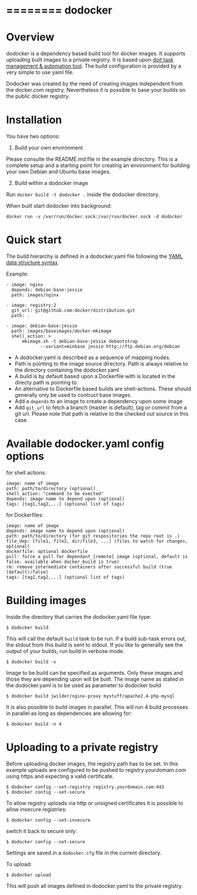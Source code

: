 ========
dodocker
========

Overview
========

dodocker is a dependency based build tool for docker images. It supports uploading 
built images to a private registry. It is based upon [doit task management & automation tool](http://pydoit.org/). 
The build configuration is provided by a very simple to use yaml file.

Dodocker was created by the need of creating images independent from the docker.com registry. Nevertheless it is
possible to base your builds on the public docker registry.

Installation
============

You have two options:

1. Build your own environment

Please consulte the README.md file in the example directory. This is a complete setup and a starting
point for creating an environment for building your own Debian and Ubuntu base images.

2. Build within a dodocker image

Run `docker build -t dodocker .` inside the dodocker directory. 

When built start dodocker into background:

    docker run -v /var/run/docker.sock:/var/run/docker.sock -d dodocker
    

Quick start
===========

The build hierarchy is defined in a dodocker.yaml file following the
[YAML data structure syntax](http://www.yaml.org/start.html). 

Example:

    - image: nginx
      depends: debian-base:jessie
      path: images/nginx
     
    - image: registry:2
      git_url: git@github.com:docker/distribution.git
      path: .

    - image: debian-base:jessie
      path: images/baseimages/docker-mkimage
      shell_action: >
          mkimage.sh -t debian-base:jessie debootstrap
	             --variant=minbase jessie http://ftp.debian.org/debian

* A dodocker.yaml is described as a sequence of mapping nodes.
* Path is pointing to the image source directory. Path is always relative to the directory containing
  the dodocker.yaml
* A build is by default based upon a Dockerfile with is located in the directy path is pointing to.
* An alternative to Dockerfile based builds are shell-actions. These should generally only be used
  to contruct base images.
* Add a `depends` to an image to create a dependency upon some image
* Add `git_url` to fetch a branch (master is default), tag or commit from a git url. Please note that
  path is relative to the checked out source in this case.

Available dodocker.yaml config options
======================================

for shell actions:

    image: name of image
    path: path/to/directory (optional)
    shell_action: "command to be exected" 
    depends: image name to depend upon (optional)
    tags: [tag1,tag2,...] (optional list of tags)

for Dockerfiles:

    image: name of image
    depends: image name to depend upon (optional)
    path: path/to/directory (for git respositories the repo root is .) 
    file_dep: [file1, file2, dir/file3, ...] (files to watch for changes, optional)
    dockerfile: optional dockerfile
    pull: force a pull for dependant [remote] image (optional, default is false. available when docker_build is true)
    rm: remove intermediate containers after successful build (true (default)/false) 
    tags: [tag1,tag2,...] (optional list of tags)

Building images
===============

Inside the directory that carries the dodocker.yaml file type:

    $ dodocker build

This will call the default `build` task to be run. If a build sub-task errors out, the stdout
from this build is sent to stdout. If you like to generally see the output of your builds, run
build in verbose mode.

    $ dodocker build -v

Image to be build can be specified as arguments. Only these images and those they are depending upon
will be built. The image name as stated in the dodocker.yaml is to be used as parameter to dodocker build

    $ dodocker build jwilder/nginx-proxy mystuff/apache2.4-php-mysql

It is also possible to build images in parallel. This will run 4 build processes in parallel as long as
dependencies are allowing for:

    $ dodocker build -n 4

Uploading to a private registry
===============================

Before uploading docker images, the registry path has to be set. In this example uploads are
configured to be pushed to registry.yourdomain.com using https and expecting a valid certificate.

    $ dodocker config --set-registry registry.yourdomain.com:443
    $ dodocker config --set-secure

To allow registry uploads via http or unsigned certificates it is possible to allow insecure
registries:

    $ dodocker config --set-insecure

switch it back to secure only:

    $ dodocker config --set-secure

Settings are saved in a `dodocker.cfg` file in the current directory.

To upload:

    $ dodocker upload

This will push all images defined in dodocker.yaml to the private registry.


